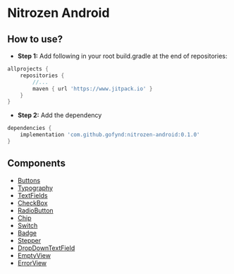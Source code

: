 # Nitrozen Android

## How to use?
- **Step 1:** Add following in your root build.gradle at the end of repositories:
```groovy
allprojects {
    repositories {
        //...
        maven { url 'https://www.jitpack.io' }
    }
}
```
- **Step 2:** Add the dependency
```groovy
dependencies {
    implementation 'com.github.gofynd:nitrozen-android:0.1.0'
}
```

## Components
- [Buttons](./assets/documents/buttons.md)
- [Typography](./assets/documents/typography.md)
- [TextFields](./assets/documents/textfields.md)
- [CheckBox](./assets/documents/checkbox.md)
- [RadioButton](./assets/documents/radiobutton.md)
- [Chip](./assets/documents/chip.md)
- [Switch](./assets/documents/switch.md)
- [Badge](./assets/documents/badge.md)
- [Stepper](./assets/documents/stepper.md)
- [DropDownTextField](./assets/documents/dropdowntextfield.md)
- [EmptyView](./assets/documents/emptyview.md)
- [ErrorView](./assets/documents/errorview.md)